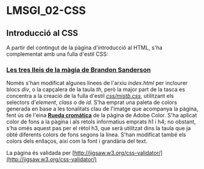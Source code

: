 # LMSGI_02-CSS
## Introducció al CSS

A partir del contingut de la pàgina d'introducció al HTML, s'ha complementat amb una fulla d'estil CSS:
### [Les tres lleis de la màgia de Brandon Sanderson](https://rawgit.com/2aven/LMSGI_02-CSS/master/index.html)
Només s'han modificat algunes línees de l'arxiu *index.html* per inclourer blocs *div*, o la capçalera de la taula *th*, però la major part de la tasca es concentra a la creació de la fulla d'estil [*css/mistb.css*](https://rawgit.com/2aven/LMSGI_02-CSS/master/css/mistb.css), utilitzant els selectors d'*element*, *class* o de *id*.
S'ha emprat una paleta de colors generada en base a les tonalitats clau de l'imatge que acompanya la pàgina, fent ús de l'eina [**Rueda cromática**](https://color.adobe.com/es/create/color-wheel/?base=2&rule=Custom&selected=0&name=vin&mode=rgb&rgbvalues=0.6352941176470588,0.48627450980392156,0.44313725490196076,0.1568627450980392,0.23137254901960785,0.25882352941176473,0.35294117647058826,0.6745098039215687,0.7568627450980392,0.6431372549019608,0.5843137254901961,0.5725490196078431,0.4588235294117647,0.38823529411764707,0.38823529411764707&swatchOrder=0,1,2,3,4) de la pàgina de Adobe Color.
S'ha aplicat color de fons a la pàgina i als rètols informatius emprats h1 i h4; no obstant, s'ha omés aquest pas per el rètol h3, que serà utilitzat dins la taula que ja obté diferents colors de fons segons la línea.
S'han modificat també els colors dels enllaços, així com la font i grandària del text.

La pàgina és validada per [http://jigsaw.w3.org/css-validator/](http://jigsaw.w3.org/css-validator/)
